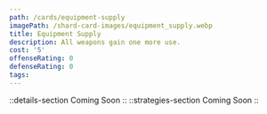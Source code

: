 ```yaml
---
path: /cards/equipment-supply
imagePath: /shard-card-images/equipment_supply.webp
title: Equipment Supply
description: All weapons gain one more use.
cost: '5'
offenseRating: 0
defenseRating: 0
tags:
---
```

::details-section
Coming Soon
::
::strategies-section
Coming Soon
::
